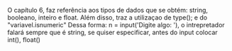 O capítulo 6, faz referência aos tipos de dados que se obtém: string, booleano, inteiro e float. 
Além disso, traz a utilizaçao de type(); e do "variavel.isnumeric" Dessa forma: n = input('Digite algo: '), o intrepretador falará sempre que é string, se quiser especificar, antes do input colocar int(), float()
